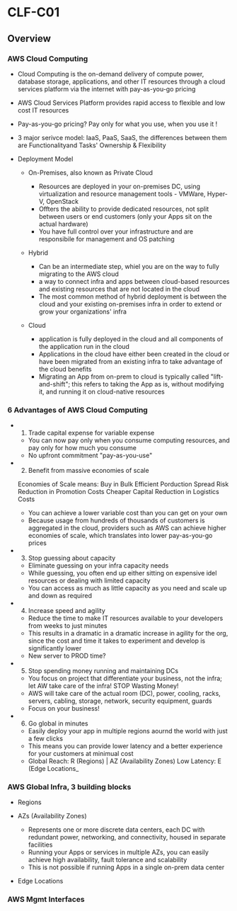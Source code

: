 # CLF-C01

## Overview

### AWS Cloud Computing

- Cloud Computing is the on-demand delivery of compute power, database storage, applications, and other IT resources through a cloud services platform via the internet with pay-as-you-go pricing
- AWS Cloud Services Platform provides rapid access to flexible and low cost IT resources
- Pay-as-you-go pricing? Pay only for what you use, when you use it !
- 3 major serivce model: IaaS, PaaS, SaaS, the differences between them are Functionalityand Tasks' Ownership & Flexibility
- Deployment Model

	- On-Premises, also known as Private Cloud

		- Resources are deployed in your on-premises DC, using virtualization and resource management tools - VMWare, Hyper-V, OpenStack
		- Offters the ability to provide dedicated resources, not split between users or end customers (only your Apps sit on the actual hardware)
		- You have full control over your infrastructure and are responsibile for management and OS patching

	- Hybrid

		- Can be an intermediate step, whiel you are on the way to fully migrating to the AWS cloud
		- a way to connect infra and apps between cloud-based resources and existing resources that are not located in the cloud
		- The most common method of hybrid deployment is between the cloud and your existing on-premises infra in order to extend or grow your organizations' infra

	- Cloud

		- application is fully deployed in the cloud and all components of the application run in the cloud
		- Applications in the cloud have either been created in the cloud or have been migrated from an existing infra to take advantage of the cloud benefits
		- Migrating an App from on-prem to cloud is typically called "lift-and-shift"; this refers to taking the App as is, without modifying it, and running it on cloud-native resources

### 6 Advantages of AWS Cloud Computing

- 1) Trade capital expense for variable expense

	- You can now pay only when you consume computing resources, and pay only for how much you consume
	- No upfront commitment "pay-as-you-use"

- 2) Benefit from massive economies of scale

  Economies of Scale means:
  Buy in Bulk
  Efficient Porduction
  Spread Risk
  Reduction in Promotion Costs
  Cheaper Capital
  Reduction in Logistics Costs

	- You can achieve a lower variable cost than you can get on your own
	- Because usage from hundreds of thousands of customers is aggregated in the cloud, providers such as AWS can achieve higher economies of scale, which translates into lower pay-as-you-go prices

- 3) Stop guessing about capacity

	- Eliminate guessing on your infra capacity needs
	- While guessing, you often end up either sitting on expensive idel resources or dealing with limited capacity
	- You can access as much as little capacity as you need and scale up and down as required

- 4) Increase speed and agility

	- Reduce the time to make IT resources available to your developers from weeks to just minutes
	- This results in a dramatic in a dramatic increase in agility for the org, since the cost and time it takes to experiment and develop is significantly lower
	- New server to PROD time?

- 5) Stop spending money running and maintaining DCs

	- You focus on project that differentiate your business, not the infra; let AW take care of the infra! STOP Wasting Money!
	- AWS will take care of the actual room (DC), power, cooling, racks, servers, cabling, storage, network, security equipment, guards
	- Focus on your business!

- 6) Go global in minutes

	- Easily deploy your app in multiple regions aournd the world with just a few clicks
	- This means you can provide lower latency and a better experience for your customers at minimual cost
	- Global Reach: R (Regions) | AZ (Availability Zones)
Low Latency: E (Edge Locations_

### AWS Global Infra, 3 building blocks

- Regions
- AZs (Availability Zones)

	- Represents one or more discrete data centers, each DC with redundant power, networking, and connectivity, housed in separate facilities
	- Running your Apps or services in multiple AZs, you can easily achieve high availability, fault tolerance and scalability
	- This is not possible if running Apps in a single on-prem data center

- Edge Locations

### AWS Mgmt Interfaces

